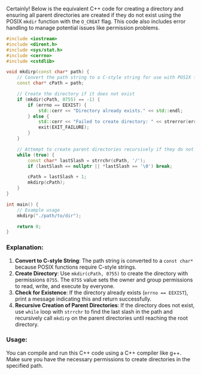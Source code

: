 Certainly! Below is the equivalent C++ code for creating a directory and ensuring all parent directories are created if they do not exist using the POSIX `mkdir` function with the `O_CREAT` flag. This code also includes error handling to manage potential issues like permission problems.

```cpp
#include <iostream>
#include <dirent.h>
#include <sys/stat.h>
#include <cerrno>
#include <cstdlib>

void mkdirp(const char* path) {
    // Convert the path string to a C-style string for use with POSIX functions
    const char* cPath = path;

    // Create the directory if it does not exist
    if (mkdir(cPath, 0755) == -1) {
        if (errno == EEXIST) {
            std::cerr << "Directory already exists." << std::endl;
        } else {
            std::cerr << "Failed to create directory: " << strerror(errno) << std::endl;
            exit(EXIT_FAILURE);
        }
    }

    // Attempt to create parent directories recursively if they do not exist
    while (true) {
        const char* lastSlash = strrchr(cPath, '/');
        if (lastSlash == nullptr || *lastSlash == '\0') break;

        cPath = lastSlash + 1;
        mkdirp(cPath);
    }
}

int main() {
    // Example usage
    mkdirp("./path/to/dir");

    return 0;
}
```

### Explanation:
1. **Convert to C-style String**: The path string is converted to a `const char*` because POSIX functions require C-style strings.
2. **Create Directory**: Use `mkdir(cPath, 0755)` to create the directory with permissions `0755`. The `0755` value sets the owner and group permissions to read, write, and execute by everyone.
3. **Check for Existence**: If the directory already exists (`errno == EEXIST`), print a message indicating this and return successfully.
4. **Recursive Creation of Parent Directories**: If the directory does not exist, use `while` loop with `strrchr` to find the last slash in the path and recursively call `mkdirp` on the parent directories until reaching the root directory.

### Usage:
You can compile and run this C++ code using a C++ compiler like g++. Make sure you have the necessary permissions to create directories in the specified path.
